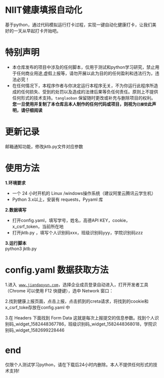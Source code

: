 # **NIIT健康填报自动化**  
基于python，通过代码模拟运行打卡过程，实现一键自动化健康打卡，让我们美好的一天从早起打卡开始吧。

# **特别声明**  
- 本仓库发布的项目中涉及的任何脚本，仅用于测试和python学习研究，禁止用于任何商业用途,虚假上报等，请勿开展以此为目的的任何盈利和违法行为，违法必究！  
- 在任何情况下，本程序作者与你决定运行本程序无关，不为你运行此程序所造成的任何损失、受到的处罚以及造成的法律后果等负任何责任。原则上不提供任何形式的技术支持。<code>tanglaoban</code> 保留随时更改或补充与删除项目的权利。  
**您一旦使用并复制了本仓库且本人制作的任何代码或项目，则视为<code>已接受</code>此声明，请仔细阅读**  

# **更新记录**  
邮箱通知功能，修改jktb.py文件对应参数
# **使用方法**  
**1.环境要求**
- 一个 24 小时开机的 Linux /windows操作系统（建议阿里云腾讯云学生机）
- Python 3.x以上，安装有 requests，Pyyaml 库  
 
**2.数据填写**  
- 打开config.yaml，填写学号，姓名，高德API KEY，cookie，x_csrf_token，当前所在地      
- 打开jktb.py ，填写个人识别码xxx，班级识别码yyy，学院识别码zzz  

**3.运行脚本**  
python3 jktb.py  

# **config.yaml 数据获取方法**  
1.进入<code> www.jiandaoyun.com</code>，选择企业成员登录自动进入，打开开发者工具（Chrome 可以使用 F12 快捷键），选中 Network 窗口：  

2.找到健康上报页面，点击上报，点击抓到的creta请求，将找到的cookie和x_csrf_toke存放在config.yaml 中  

3.在 Headers 下面找到 Form Data 这就是每次上报提交的信息参数。找到个人识别码_widget_1582448367786，班级识别码_widget_1582448368018，学院识别码_widget_1582699228446  

# **end**  
仅限个人测试学习python，请在下载后24小时内删除。本人不提供任何形式的技术支持!
